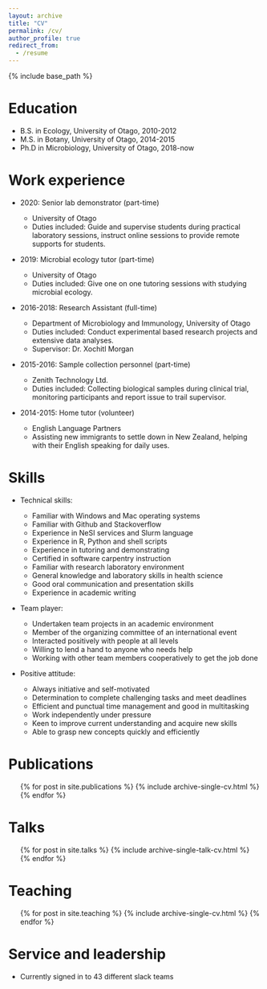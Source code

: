 ```yaml
---
layout: archive
title: "CV"
permalink: /cv/
author_profile: true
redirect_from:
  - /resume
---
```


{% include base_path %}

Education
======
* B.S. in Ecology, University of Otago, 2010-2012
* M.S. in Botany, University of Otago, 2014-2015
* Ph.D in Microbiology, University of Otago, 2018-now

Work experience
======
* 2020: Senior lab demonstrator (part-time)
  * University of Otago
  * Duties included: Guide and supervise students during practical laboratory sessions, instruct online sessions to provide remote supports for students.

* 2019: Microbial ecology tutor (part-time)
  * University of Otago
  * Duties included: Give one on one tutoring sessions with studying microbial ecology.

* 2016-2018: Research Assistant (full-time)
  * Department of Microbiology and Immunology, University of Otago
  * Duties included: Conduct experimental based research projects and extensive data analyses.
  * Supervisor: Dr. Xochitl Morgan


* 2015-2016: Sample collection personnel (part-time)
  * Zenith Technology Ltd.
  * Duties included: 	Collecting biological samples during clinical trial, monitoring participants and report issue to trail supervisor.

* 2014-2015: Home tutor (volunteer)
  * English Language Partners
  * Assisting new immigrants to settle down in New Zealand, helping with their English speaking for daily uses.

Skills
======
* Technical skills:
  * Familiar with Windows and Mac operating systems
  * Familiar with Github and Stackoverflow
  * Experience in NeSI services and Slurm language
  * Experience in R, Python and shell scripts
  * Experience in tutoring and demonstrating
  * Certified in software carpentry instruction
  * Familiar with research laboratory environment
  * General knowledge and laboratory skills in health science
  * Good oral communication and presentation skills 
  * Experience in academic writing

* Team player:
  * Undertaken team projects in an academic environment
  * Member of the organizing committee of an international event
  * Interacted positively with people at all levels
  * Willing to lend a hand to anyone who needs help
  * Working with other team members cooperatively to get the job done

* Positive attitude:
  * Always initiative and self-motivated
  * Determination to complete challenging tasks and meet deadlines
  * Efficient and punctual time management and good in multitasking
  * Work independently under pressure
  * Keen to improve current understanding and acquire new skills
  * Able to grasp new concepts quickly and efficiently

  
  
Publications
======
  <ul>{% for post in site.publications %}
    {% include archive-single-cv.html %}
  {% endfor %}</ul>
  
Talks
======
  <ul>{% for post in site.talks %}
    {% include archive-single-talk-cv.html %}
  {% endfor %}</ul>
  
Teaching
======
  <ul>{% for post in site.teaching %}
    {% include archive-single-cv.html %}
  {% endfor %}</ul>
  
Service and leadership
======
* Currently signed in to 43 different slack teams
